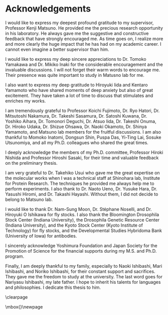 # Acknowledgements

I would like to express my deepest profound gratitude to my supervisor, Professor Kenji Matsuno.
He provided me the precious research opportunity in his laboratory.
He always gave me the suggestive and constructive feedback that have strongly encouraged me.
As time goes on, I realize more and more clearly the huge impact that he has had on my academic career.
I cannot even imagine a better supervisor than him.

I would like to express my deep sincere appreciations to Dr. Tomoko Yamakawa and Dr. Mikiko Inaki for the considerable encouragement and the invaluable discussions.
I will not forget their warm words to encourage me.
Their presence was quite important to study in Matusno lab for me.

I also want to express my deep gratitude to Hiroyuki Iida and Kentaro Yamamoto who have shared moments of deep anxiety but also of great excitement.
They have taken a lot of time to discuss that stimulates and enriches my works.

I am tremendously grateful to Professor Koichi Fujimoto, Dr. Ryo Hatori, Dr. Mitsutoshi Nakamura, Dr. Takeshi Sasamura, Dr. Satoshi Kuwana, Dr. Yoshiko Aihara, Dr. Tomonori Deguchi, Dr. Atsuo Iida, Dr. Takeshi Onuma, Dr. Hiroko Udaka, Dr. Shizue Ohsawa, Dr. Naoki Okamoto, Dr. Shinya Yamamoto, and Matsuno lab members for the fruitful discussions.
I am also thankful to Momoko Inatomi, Dongsun Shin, Puspa Das, Yi-Ting Lai, Sosuke Utsunomiya, and all my Ph.D. colleagues who shared the great times.

I deeply acknowledge the members of my Ph.D. committee, Professor Hiroki Nishida and Professor Hiroshi Sasaki, for their time and valuable feedback on the preliminary thesis.

I am very grateful to Dr. Takehiko Usui who gave me the great expertise on the molecular works when I was a technical staff at Shinohara lab, Institute for Protein Research.
The techniques he provided me always help me to perform experiments.
I also thank to Dr.
Naoto Ueno, Dr. Yusuke Hara, Dr. Yasushi Hiromi, and Dr. Takashi Hayashi.
Without them, I did not decide to belong to Matsuno lab.

I would like to thank Dr. Nam-Sung Moon, Dr. Stéphane Noselli, and Dr. Hiroyuki O Ishikawa for fly stocks.
I also thank the Bloomington Drosophila Stock Center (Indiana University), the Drosophila Genetic Resource Center (Indiana University), and the Kyoto Stock Center (Kyoto Institute of Technology) for fly stocks, and the Developmental Studies Hybridoma Bank (University of Iowa) for antibodies.

I sincerely acknowledge Yoshimura Foundation and Japan Society for the Promotion of Science for the financial supports during my M.S. and Ph.D. program.

Finally, I am deeply thankful to my family, especially to Naoki Ishibashi, Mari Ishibashi, and Noriko Ishibashi, for their constant support and sacrifices.
They gave me the freedom to study at the university.
The last word goes for Nariyasu Ishibashi, my late father.
I hope to inherit his talents for languages and philosophies.
I dedicate this thesis to him.

\clearpage

\mbox{}\newpage


